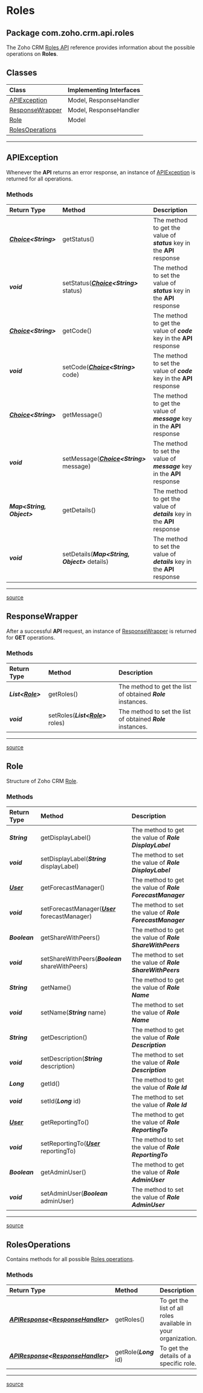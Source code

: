# Roles

## Package com.zoho.crm.api.roles

The Zoho CRM [Roles API](https://www.zoho.com/crm/developer/docs/api/get-roles.html) reference provides information about the possible operations on **Roles**.

## Classes

| Class                                 | Implementing Interfaces |
|:------------------------------------- | :---------------------- |
| [APIException](#apiexception)         | Model, ResponseHandler  |
| [ResponseWrapper](#responsewrapper)   | Model, ResponseHandler  |
| [Role](#role)                         | Model                   |
| [RolesOperations](#rolesoperations)   |                         |
----

## APIException

Whenever the **API** returns an error response, an instance of [APIException](../../src/main/java/com/zoho/crm/api/roles/APIException.java) is returned for all operations.

### Methods

| Return Type                      | Method                                        | Description                                                    |
| :------------------------------- | :-------------------------------------------  | :------------------------------------------------------------- |
| ***[Choice](../util/Choice.md#choice&lt;t>)&lt;String&gt;***    | getStatus()      | The method to get the value of ***status*** key in  the **API** response |
| ***void***  | setStatus(***[Choice](../util/Choice.md#choice&lt;t>)&lt;String&gt;*** status)        | The method to set the value of ***status*** key in  the **API** response |
| ***[Choice](../util/Choice.md#choice&lt;t>)&lt;String&gt;***      | getCode() | The method to get the value of ***code*** key in  the **API** response   |
| ***void***         | setCode(***[Choice](../util/Choice.md#choice&lt;t>)&lt;String&gt;*** code)  | The method to set the value of ***code*** key in  the **API** response   |
| ***[Choice](../util/Choice.md#choice&lt;t>)&lt;String&gt;***                      | getMessage() | The method to get the value of ***message*** key in  the **API** response|
| ***void***                      | setMessage(***[Choice](../util/Choice.md#choice&lt;t>)&lt;String&gt;*** message)      | The method to set the value of ***message*** key in  the **API** response|
| ***Map&lt;String, Object&gt;*** | getDetails()                                  | The method to get the value of ***details*** key in  the **API** response|
| ***void***                      | setDetails(***Map&lt;String, Object&gt;*** details) | The method to set the value of ***details*** key in  the **API** response|
----

[source](../../src/main/java/com/zoho/crm/api/roles/APIException.java)

## ResponseWrapper

After a successful **API** request, an instance of [ResponseWrapper](../../src/main/java/com/zoho/crm/api/roles/ResponseWrapper.java) is returned for **GET** operations.

### Methods

| Return Type                  | Method                                          | Description                                                  |
| :--------------------------- | :---------------------------------------------- | :----------------------------------------------------------- |
| ***List&lt;[Role](#role)&gt;*** | getRoles()                                   | The method to get the list of obtained ***Role*** instances. |
| ***void***                   | setRoles(***List&lt;[Role](#role)&gt;*** roles) | The method to set the list of obtained ***Role*** instances. |
----

[source](../../src/main/java/com/zoho/crm/api/roles/ResponseWrapper.java)

## Role

Structure of Zoho CRM [Role](../../src/main/java/com/zoho/crm/api/roles/Role.java).

### Methods

| Return Type          | Method                                           |  Description                                                 |
| :------------------- | :----------------------------------------------- | :----------------------------------------------------------- |
| ***String***         | getDisplayLabel()                                | The method to get the value of ***Role DisplayLabel***       |
| ***void***           | setDisplayLabel(***String*** displayLabel)       | The method to set the value of ***Role DisplayLabel***       |
| ***[User](Users.md#user)*** | getForecastManager()                      | The method to get the value of ***Role ForecastManager***    |
| ***void***           | setForecastManager(***[User](Users.md#user)*** forecastManager) | The method to set the value of ***Role ForecastManager*** |
| ***Boolean***        | getShareWithPeers()                              | The method to get the value of ***Role ShareWithPeers***     |
| ***void***           | setShareWithPeers(***Boolean*** shareWithPeers)  | The method to set the value of ***Role ShareWithPeers***     |
| ***String***         | getName()                                        | The method to get the value of ***Role Name***               |
| ***void***           | setName(***String*** name)                       | The method to set the value of ***Role Name***               |
| ***String***         | getDescription()                                 | The method to get the value of ***Role Description***        |
| ***void***           | setDescription(***String*** description)         | The method to set the value of ***Role Description***        |
| ***Long***         | getId()                                          | The method to get the value of ***Role Id***                 |
| ***void***           | setId(***Long*** id)                           | The method to set the value of ***Role Id***                 |
| ***[User](Users.md#user)*** | getReportingTo()                          | The method to get the value of ***Role ReportingTo***        |
| ***void***           | setReportingTo(***[User](Users.md#user)*** reportingTo) | The method to set the value of ***Role ReportingTo*** |
| ***Boolean***        | getAdminUser()                                   | The method to get the value of ***Role AdminUser***          |
| ***void***           | setAdminUser(***Boolean*** adminUser)            | The method to set the value of ***Role AdminUser***          |
----

[source](../../src/main/java/com/zoho/crm/api/roles/Role.java)

## RolesOperations

Contains methods for all possible [Roles operations](../../src/main/java/com/zoho/crm/api/roles/RolesOperations.java).

### Methods

| Return Type                               | Method                                          | Description                                         |
| :---------------------------------------- | :---------------------------------------------- | :-------------------------------------------------- |
| ***[APIResponse](../util/APIResponse.md#apiresponse&lt;t>)&lt;[ResponseHandler](../../src/main/java/com/zoho/crm/api/roles/ResponseHandler.java)&gt;*** | getRoles() | To get the list of all roles available in your organization. |
| ***[APIResponse](../util/APIResponse.md#apiresponse&lt;t>)&lt;[ResponseHandler](../../src/main/java/com/zoho/crm/api/roles/ResponseHandler.java)&gt;*** | getRole(***Long*** id) | To get the details of a specific role. |
----

[source](../../src/main/java/com/zoho/crm/api/roles/ProfilesOperations.java)

